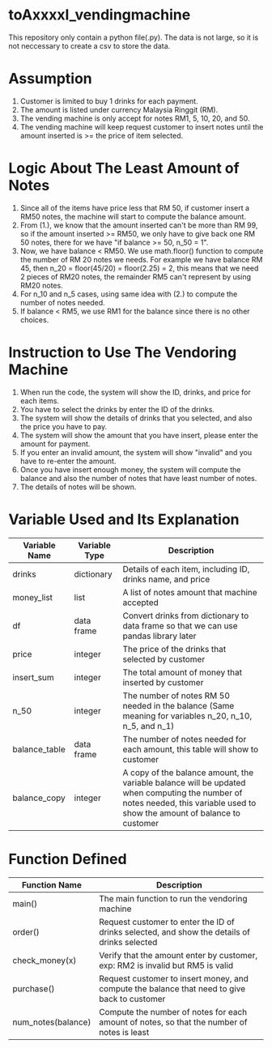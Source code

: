 # toAxxxxl_vendingmachine

This repository only contain a python file(.py).
The data is not large, so it is not neccessary to create a csv to store the data.

# Assumption
1. Customer is limited to buy 1 drinks for each payment.
2. The amount is listed under currency Malaysia Ringgit (RM).
3. The vending machine is only accept for notes RM1, 5, 10, 20, and 50.
4. The vending machine will keep request customer to insert notes until the amount inserted is >= the price of item selected.

# Logic About The Least Amount of Notes
1. Since all of the items have price less that RM 50, if customer insert a RM50 notes, the machine will start to compute the balance amount.
2. From (1.), we know that the amount inserted can't be more than RM 99, so if the amount inserted >= RM50, we only have to give back one RM 50 notes, there for we have "if balance >= 50, n_50 = 1". 
3. Now, we have balance < RM50. We use math.floor() function to compute the number of RM 20 notes we needs. For example we have balance RM 45, then n_20 = floor(45/20) = floor(2.25) = 2, this means that we need 2 pieces of RM20 notes, the remainder RM5 can't represent by using RM20 notes.
4. For n_10 and n_5 cases, using same idea with (2.) to compute the number of notes needed.
5. If balance < RM5, we use RM1 for the balance since there is no other choices.

# Instruction to Use The Vendoring Machine
1. When run the code, the system will show the ID, drinks, and price for each items.
2. You have to select the drinks by enter the ID of the drinks.
3. The system will show the details of drinks that you selected, and also the price you have to pay.
4. The system will show the amount that you have insert, please enter the amount for payment.
5. If you enter an invalid amount, the system will show "invalid" and you have to re-enter the amount.
6. Once you have insert enough money, the system will compute the balance and also the number of notes that have least number of notes.
7. The details of notes will be shown.

# Variable Used and Its Explanation

| Variable Name | Variable Type | Description |
| ------------- | ------------- | ------------- |
| drinks  | dictionary  | Details of each item, including ID, drinks name, and price |
| money_list  | list  | A list of notes amount that machine accepted |
| df  | data frame  | Convert drinks from dictionary to data frame so that we can use pandas library later |
| price  | integer  | The price of the drinks that selected by customer |
| insert_sum  | integer  | The total amount of money that inserted by customer |
| n_50  | integer  | The number of notes RM 50 needed in the balance (Same meaning for variables n_20, n_10, n_5, and n_1) |
| balance_table  | data frame  | The number of notes needed for each amount, this table will show to customer |
| balance_copy  | integer  | A copy of the balance amount, the variable balance will be updated when computing the number of notes needed, this variable used to show the amount of balance to customer |


# Function Defined
   
| Function Name |  Description |
| ------------- |  ------------- |
| main() | The main function to run the vendoring machine |   
| order() | Request customer to enter the ID of drinks selected, and show the details of drinks selected |
| check_money(x) | Verify that the amount enter by customer, exp: RM2 is invalid but RM5 is valid |
| purchase() | Request customer to insert money, and compute the balance that need to give back to customer |
| num_notes(balance) | Compute the number of notes for each amount of notes, so that the number of notes is least |
